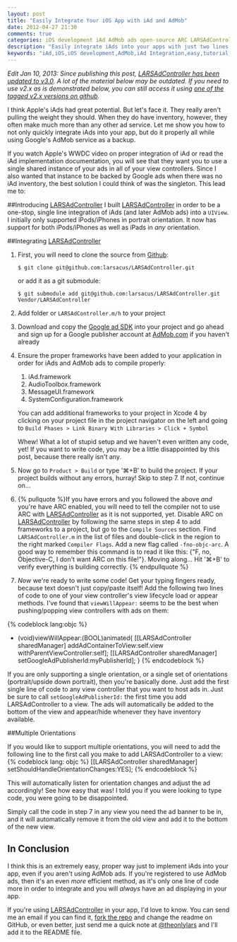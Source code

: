```yaml
---
layout: post
title: "Easily Integrate Your iOS App with iAd and AdMob"
date: 2012-04-27 21:30
comments: true
categories: iOS development iAd AdMob ads open-source ARC LARSAdController
description: "Easily integrate iAds into your apps with just two lines of code and back them with Google's AdMob ads."
keywords: "iAd,iOS,iOS development,AdMob,iAd Integration,easy,tutorial,iAd tutorial,iOS iAd tutorial,LARSAdController"
---
```

_Edit Jan 10, 2013: Since publishing this post, [LARSAdController has been updated to v3.0](/blog/2013/01/10/stupid-easy-ads-with-larsadcontroller-3-dot-0/). A lot of the material below may be outdated. If you need to use v2.x as is demonstrated below, you can still access it using [one of the tagged v2.x versions on github](https://github.com/larsacus/LARSAdController/tree/2.1.1)._

I think Apple's iAds had great potential.  But let's face it.  They really aren't pulling the weight they should.  When they do have inventory, however, they often make much more than any other ad service.  Let me show you how to not only quickly integrate iAds into your app, but do it properly all while using Google's AdMob service as a backup.

If you watch Apple's WWDC video on proper integration of iAd or read the iAd implementation documentation, you will see that they want you to use a single shared instance of your ads in all of your view controllers.  Since I also wanted that instance to be backed by Google ads when there was no iAd inventory, the best solution I could think of was the singleton.  This lead me to:

##Introducing [LARSAdController](http://larsacus.github.com/LARSAdController)
I built [LARSAdController](http://larsacus.github.com/LARSAdController) in order to be a one-stop, single line integration of iAds (and later AdMob ads) into a `UIView`. I initially only supported iPods/iPhones in portrait orientation. It now has support for both iPods/iPhones as well as iPads in *any* orientation.

##Integrating [LARSAdController](http://larsacus.github.com/LARSAdController)
1. First, you will need to clone the source from [Github](http://larsacus.github.com/LARSAdController):

    `$ git clone git@github.com:larsacus/LARSAdController.git`
    
    or add it as a git submodule:
    
    `$ git submodule add git@github.com:larsacus/LARSAdController.git Vendor/LARSAdController`

2. Add folder or `LARSAdController.m/h` to your project
3. Download and copy the [Google ad SDK](https://developers.google.com/mobile-ads-sdk/download#downloadios) into your project and go ahead and sign up for a Google publisher account at [AdMob.com](https://admob.com) if you haven't already
4. Ensure the proper frameworks have been added to your application in order for iAds and AdMob ads to compile properly:
    1. iAd.framework
    2. AudioToolbox.framework
    3. MessageUI.framework
    4. SystemConfiguration.framework
    
    You can add additional frameworks to your project in Xcode 4 by clicking on your project file in the project navigator on the left and going to `Build Phases > Link Binary With Libraries > Click + Symbol`

    Whew! What a lot of stupid setup and we haven't even written any code, yet! If you want to write code, you may be a little disappointed by this post, because there really isn't any.

5. Now go to `Product > Build` or type '⌘+B' to build the project.  If your project builds without any errors, hurray! Skip to step 7.  If not, continue on...
6. {% pullquote %}If you have errors and you followed the above *and* you're have ARC enabled, you will need to tell the compiler not to use ARC with [LARSAdController](http://larsacus.github.com/LARSAdController) as it is not supported, yet. Disable ARC on [LARSAdController](http://larsacus.github.com/LARSAdController) by following the same steps in step 4 to add frameworks to a project, but go to the `Compile Sources` section. Find `LARSAdController.m` in the list of files and double-click in the region to the right marked `Compiler Flags`. Add a new flag called `-fno-objc-arc`. A good way to remember this command is to read it like this: {"F, no, Objective-C, I don't want ARC on this file!"}.  Moving along... Hit '⌘+B' to verify everything is building correctly. {% endpullquote %}
7. *Now* we're ready to write some code! Get your typing fingers ready, because text doesn't just copy/paste itself! Add the following two lines of code to one of your view controller's view lifecycle load or appear methods.  I've found that `viewWillAppear:` seems to be the best when pushing/popping view controllers with ads on them:
    
  {% codeblock lang:objc %}
  - (void)viewWillAppear:(BOOL)animated{
      [[LARSAdController sharedManager] addAdContainerToView:self.view withParentViewController:self];
      [[LARSAdController sharedManager] setGoogleAdPublisherId:myPublisherId];
  }
  {% endcodeblock %}
  
  
  If you are only supporting a single orientation, or a single set of orientations (portrait/upside down portrait), then you're basically done.  Just add the first single line of code to any view controller that you want to host ads in. Just be sure to call `setGoogleAdPublisherId:` the first time you add LARSAdController to a view. The ads will automatically be added to the bottom of the view and appear/hide whenever they have inventory available.

##Multiple Orientations
  
If you would like to support multiple orientations, you will need to add the following line to the first call you make to add LARSAdController to a view:
{% codeblock lang: objc %}
    [[LARSAdController sharedManager] setShouldHandleOrientationChanges:YES];
{% endcodeblock %}

This will automatically listen for orientation changes and adjust the ad accordingly! See how easy that was! I told you if you were looking to type code, you were going to be disappointed.

Simply call the code in step 7 in any view you need the ad banner to be in, and it will automatically remove it from the old view and add it to the bottom of the new view.

## In Conclusion
I think this is an extremely easy, proper way just to implement iAds into your app, even if you aren't using AdMob ads.  If you're registered to use AdMob ads, then it's an even *more* efficient method, as it's only one line of code more in order to integrate and you will *always* have an ad displaying in your app.

If you're using [LARSAdController](http://larsacus.github.com/LARSAdController) in your app, I'd love to know. You can send me an email if you can find it, [fork the repo](http://github.com/larsacus/LARSAdController) and change the readme on GitHub, or even better, just send me a quick note at [@theonlylars](http://twitter.com/theonlylars) and I'll add it to the README file.
    
